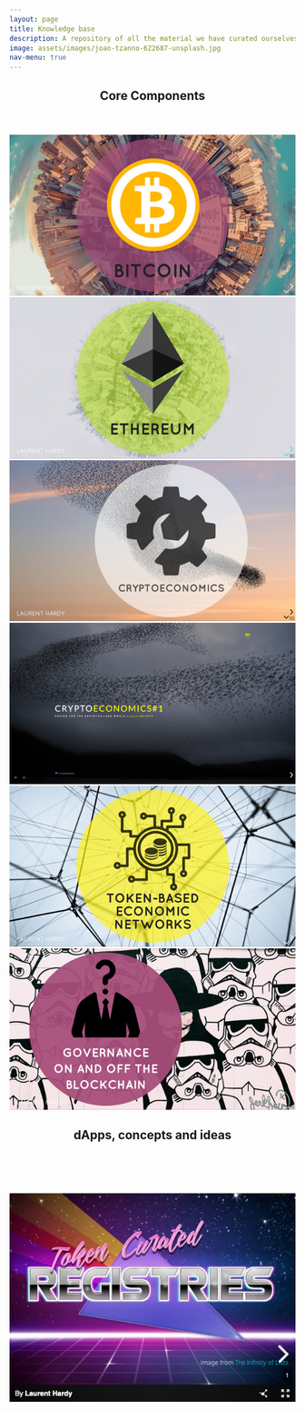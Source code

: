 ```yaml
---
layout: page
title: Knowledge base
description: A repository of all the material we have curated ourselves and used in different events, talks and workshops.
image: assets/images/joao-tzanno-622687-unsplash.jpg
nav-menu: true
---
```


<!-- Main -->
<div id="main">

<!-- One -->
<section id="one">
	<div class="inner">
		<header class="major">
			<h2>Core Components</h2>
		</header>
		<div class="row 200%">
			<div class="4u 12u$(small)">
				<span class="image fit"><a href="https://slides.com/donhylo/bitcoin" alt=""><img src="assets/images/slides-lh-bitcoin.jpg" alt="" /></a></span>
			</div>
			<div class="4u 12u$(small)">
			<span class="image fit"><a href="https://slides.com/donhylo/ethereum" alt=""><img src="assets/images/slides-lh-ethereum.jpg" alt="" /></a></span>
			</div>
			<div class="4u 12u$(small)">
			<span class="image fit"><a href="https://slides.com/donhylo/cryptoeconomics" alt=""><img src="assets/images/slides-lh-cryptoeconomics.jpg" alt="" /></a></span>
			</div>
		</div>
		<div class="row 200%">
			<div class="4u 12u$(small)">
			<span class="image fit"><a href="https://slides.com/sandravizmad/cryptoeconomics" alt=""><img src="assets/images/slides-sb-cryptoeconomics.jpg" alt="" /></a></span>
			</div>
			<div class="4u 12u$(small)">
				<span class="image fit"><a href="https://slides.com/donhylo/token-based-economic-networks" alt=""><img src="assets/images/slides-lh-token-based-economic-networks.jpg" alt="" /></a></span>
			</div>
			<div class="4u 12u$(small)">
			<span class="image fit"><a href="https://slides.com/donhylo/governance" alt=""><img src="assets/images/slides-lh-governance.jpg" alt="" /></a></span>
			</div>
		</div>
	</div>
</section>

<!-- Two -->
<section id="two">
	<div class="inner">
		<header class="major">
			<h2>dApps, concepts and ideas</h2>
		</header>
		<div class="row 200%">
			<div class="4u 12u$(small)">
				<span class="image fit"><a href="https://slides.com/donhylo/stablecoins" alt=""><img src="assets/images/slides-lh-stablecoins.png" alt="" /></a></span>
			</div>
			<div class="4u 12u$(small)">
				<span class="image fit"><a href="https://slides.com/donhylo/keys-addresses-and-wallets" alt=""><img src="assets/images/slides-lh-keys.png" alt="" /></a></span>
			</div>
			<div class="4u 12u$(small)">
				<span class="image fit"><a href="http://slides.com/donhylo/token-curated-registries" alt=""><img src="assets/images/slides-lh-token-curated-registries.jpg" alt="" /></a></span>
			</div>
		</div>
		<div class="row 200%">
			<div class="4u 12u$(small)">
				<span class="image fit"><a href="https://slides.com/donhylo/the-supply-chain-on-the-blockchain" alt=""><img src="assets/images/slides-lh-supplychain.png" alt="" /></a></span>
			</div>
			<div class="4u 12u$(small)">
				<span class="image fit"><a href="https://slides.com/donhylo/energy-through-blockchain" alt=""><img src="assets/images/slides-lh-energy.png" alt="" /></a></span>
			</div>
			<div class="4u 12u$(small)">
				<span class="image fit"><a href="https://slides.com/donhylo/when-blockchain-meets-the-physical-world" alt=""><img src="assets/images/slides-lh-agreements.png" alt="" /></a></span>
			</div>
		</div>
		<div class="row 200%">
			<div class="4u 12u$(small)">
				<span class="image fit"><a href="https://slides.com/donhylo/the-attention-economy" alt=""><img src="assets/images/slides-lh-attention.png" alt="" /></a></span>
			</div>
			<div class="4u 12u$(small)">
				<span class="image fit"><a href="https://slides.com/donhylo/sovereign-identity-on-the-blockchain" alt=""><img src="assets/images/slides-lh-identity.png" alt="" /></a></span>
			</div>
			<div class="4u 12u$(small)">
				<span class="image fit"><a href="https://slides.com/donhylo/decentralised-autonomous-organisations" alt=""><img src="assets/images/slides-lh-dao.png" alt="" /></a></span>
			</div>
		</div>
		<div class="row 200%">
			<div class="4u 12u$(small)">
				<span class="image fit"><a href="https://slides.com/donhylo/decentralised-applications" alt=""><img src="assets/images/slides-lh-dapp.png" alt="" /></a></span>
			</div>
		</div>
	</div>
</section>

</div>
